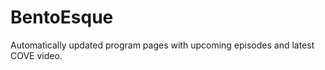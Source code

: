 BentoEsque
==========

Automatically updated program pages with upcoming episodes and latest COVE video.
